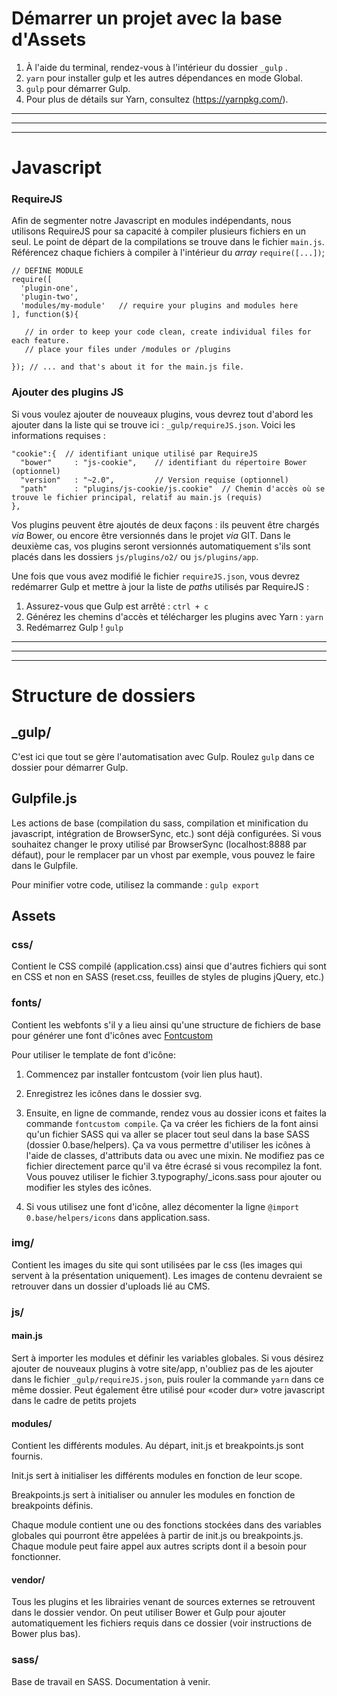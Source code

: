 # Démarrer un projet avec la base d'Assets

1. À l'aide du terminal, rendez-vous à l'intérieur du dossier `_gulp` .
2. `yarn` pour installer gulp et les autres dépendances en mode Global.
3. `gulp` pour démarrer Gulp.
4. Pour plus de détails sur Yarn, consultez (https://yarnpkg.com/).

---

---

---

# Javascript

### RequireJS

Afin de segmenter notre Javascript en modules indépendants, nous utilisons RequireJS pour sa capacité à compiler plusieurs fichiers en un seul.
Le point de départ de la compilations se trouve dans le fichier `main.js`. Référencez chaque fichiers à compiler à l'intérieur du _array_ `require([...])`;

```
// DEFINE MODULE
require([
  'plugin-one',
  'plugin-two',
  'modules/my-module'   // require your plugins and modules here
], function($){

   // in order to keep your code clean, create individual files for each feature.
   // place your files under /modules or /plugins

}); // ... and that's about it for the main.js file.
```

### Ajouter des plugins JS

Si vous voulez ajouter de nouveaux plugins, vous devrez tout d'abord les ajouter dans la liste qui se trouve ici : `_gulp/requireJS.json`.
Voici les informations requises :

```
"cookie":{  // identifiant unique utilisé par RequireJS
  "bower"     : "js-cookie",    // identifiant du répertoire Bower (optionnel)
  "version"   : "~2.0",         // Version requise (optionnel)
  "path"      : "plugins/js-cookie/js.cookie"  // Chemin d'accès où se trouve le fichier principal, relatif au main.js (requis)
},
```

Vos plugins peuvent être ajoutés de deux façons : ils peuvent être chargés _via_ Bower, ou encore être versionnés dans le projet _via_ GIT.
Dans le deuxième cas, vos plugins seront versionnés automatiquement s'ils sont placés dans les dossiers `js/plugins/o2/` ou `js/plugins/app`.

Une fois que vous avez modifié le fichier `requireJS.json`, vous devrez redémarrer Gulp et mettre à jour la liste de _paths_ utilisés par RequireJS :

1. Assurez-vous que Gulp est arrêté : `ctrl + c`
2. Générez les chemins d'accès et télécharger les plugins avec Yarn : `yarn`
3. Redémarrez Gulp ! `gulp`

---

---

---

# Structure de dossiers

## \_gulp/

C'est ici que tout se gère l'automatisation avec Gulp.
Roulez `gulp` dans ce dossier pour démarrer Gulp.

## Gulpfile.js

Les actions de base (compilation du sass, compilation et minification du javascript, intégration de BrowserSync, etc.) sont déjà configurées.
Si vous souhaitez changer le proxy utilisé par BrowserSync (localhost:8888 par défaut), pour le remplacer par un vhost par exemple, vous pouvez le faire dans le Gulpfile.

Pour minifier votre code, utilisez la commande : `gulp export`

## Assets

### css/

Contient le CSS compilé (application.css) ainsi que d'autres fichiers qui sont en CSS et non en SASS (reset.css, feuilles de styles de plugins jQuery, etc.)

### fonts/

Contient les webfonts s'il y a lieu ainsi qu'une structure de fichiers de base pour générer une font d'icônes avec [Fontcustom](http://fontcustom.com/)

Pour utiliser le template de font d'icône:

1. Commencez par installer fontcustom (voir lien plus haut).

2. Enregistrez les icônes dans le dossier svg.

3. Ensuite, en ligne de commande, rendez vous au dossier icons et faites la commande `fontcustom compile`. Ça va créer les fichiers de la font ainsi qu'un fichier SASS qui va aller se placer tout seul dans la base SASS (dossier 0.base/helpers). Ça va vous permettre d'utiliser les icônes à l'aide de classes, d'attributs data ou avec une mixin. Ne modifiez pas ce fichier directement parce qu'il va être écrasé si vous recompilez la font. Vous pouvez utiliser le fichier 3.typography/\_icons.sass pour ajouter ou modifier les styles des icônes.

4. Si vous utilisez une font d'icône, allez décomenter la ligne `@import 0.base/helpers/icons` dans application.sass.

### img/

Contient les images du site qui sont utilisées par le css (les images qui servent à la présentation uniquement). Les images de contenu devraient se retrouver dans un dossier d'uploads lié au CMS.

### js/

#### main.js

Sert à importer les modules et définir les variables globales.
Si vous désirez ajouter de nouveaux plugins à votre site/app, n'oubliez pas de les ajouter dans le fichier `_gulp/requireJS.json`, puis rouler la commande `yarn` dans ce même dossier.
Peut également être utilisé pour «coder dur» votre javascript dans le cadre de petits projets

#### modules/

Contient les différents modules. Au départ, init.js et breakpoints.js sont fournis.

Init.js sert à initialiser les différents modules en fonction de leur scope.

Breakpoints.js sert à initialiser ou annuler les modules en fonction de breakpoints définis.

Chaque module contient une ou des fonctions stockées dans des variables globales qui pourront être appelées à partir de init.js ou breakpoints.js. Chaque module peut faire appel aux autres scripts dont il a besoin pour fonctionner.

#### vendor/

Tous les plugins et les librairies venant de sources externes se retrouvent dans le dossier vendor. On peut utiliser Bower et Gulp pour ajouter automatiquement les fichiers requis dans ce dossier (voir instructions de Bower plus bas).

### sass/

Base de travail en SASS. Documentation à venir.
